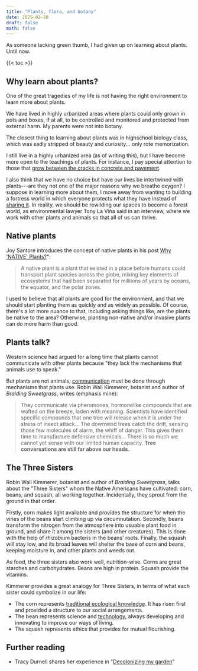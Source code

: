 ```yaml
---
title: "Plants, flora, and botany"
date: 2025-02-20
draft: false
math: false
---
```


As someone lacking green thumb, I had given up on learning about plants.
Until now.

{{< toc >}}

## Why learn about plants?

One of the great tragedies of my life is not having the right
environment to learn more about plants.

We have lived in highly urbanized areas where plants could only grown in
pots and boxes, if at all, to be controlled and monitored and protected
from external harm. My parents were not into botany.

The closest thing to learning about plants was in highschool biology
class, which was sadly stripped of beauty and curiosity... only rote
memorization.

I still live in a highly urbanized area (as of writing this), but I have
become more open to the teachings of plants. For instance, I pay special
attention to those that [grow between the cracks in concrete and pavement](/revolution).

I also think that we have no choice but have our lives be intertwined
with plants---are they not one of the major reasons why we breathe
oxygen? I suppose in learning more about them, I move away from wanting
to building a fortress world in which everyone protects what they have
instead of [sharing it](/mutual-aid). In reality, we should be rewilding
our spaces to become a forest world, as environmental lawyer Tony La
Viña said in an interview, where we work with other plants and animals
so that all of us can thrive.

## Native plants

Joy Santore introduces the concept of native plants in his post
[Why 'NATIVE' Plants?](https://www.crimepaysbutbotanydoesnt.com/blog/why-native-plants)":

> A native plant is a plant that existed in a place before humans could
> transport plant species across the globe, mixing key elements of
> ecosystems that had been separated for milliions of years by oceans, the
> equator, and the polar zones.

I used to believe that all plants are good for the environment, and that
we should start planting them as quickly and as widely as possible. Of
course, there's a lot more nuance to that, including asking things like,
are the plants be native to the area? Otherwise, planting non-native
and/or invasive plants can do more harm than good.

## Plants talk?

Western science had argued for a long time that plants cannot
communicate with other plants because "they lack the mechanisms that
animals use to speak."

But plants are not animals; [communication](/communication) must be done
through mechanisms that plants use. Robin Wall Kimmerer, botanist and author of
*Braiding Sweetgrass*, writes (emphasis mine):

> They communicate via pheromones, hormonelike compounds that are wafted
> on the breeze, laden with meaning. Scientists have identified specific
> compounds that one tree will release when it is under the stress of
> insect attack... The downwind trees catch the drift, sensing those few
> molecules of alarm, the whiff of danger. This gives them time to
> manufacture defensive chemicals... There is so much we cannot yet
> sense with our limited human capacity. **Tree conversations are still
> far above our heads.**

## The Three Sisters

Robin Wall Kimmerer, botanist and author of *Braiding Sweetgrass*, talks
about the "Three Sisters" whom the Native Americans have cultivated:
corn, beans, and squash, all working together. Incidentally, they sprout
from the ground in that order.

Firstly, corn makes light available and provides the structure for when
the vines of the beans start climbing up via circumnutation. Secondly,
beans transform the nitrogen from the atmosphere into usuable plant food
in ground, and share it among the sisters (and other creatures). This is
done with the help of *rhizobium* bacteris in the beans' roots. Finally,
the squash will stay low, and its broad leaves will shelter the base of
corn and beans, keeping moisture in, and other plants and weeds out.

As food, the three sisters also work well, nutrition-wise. Corns are
great starches and carbohydrates. Beans are high in protein. Squash
provide the vitamins.

Kimmerer provides a great analogy for Three Sisters, in terms of what
each sister could symbolize in our life:

- The corn represents [traditional ecological knowledge](/social-ecology). It has risen first and provided a structure to our social arrangements.
- The bean represents science and [technology](/technology), always
  developing and innovating to improve our ways of living.
- The squash represents ethics that provides for mutual flourishing.

## Further reading

- Tracy Durnell shares her experience in "[Decolonizing my garden](https://tracydurnell.com/2025/03/03/decolonizing-my-garden/)"
